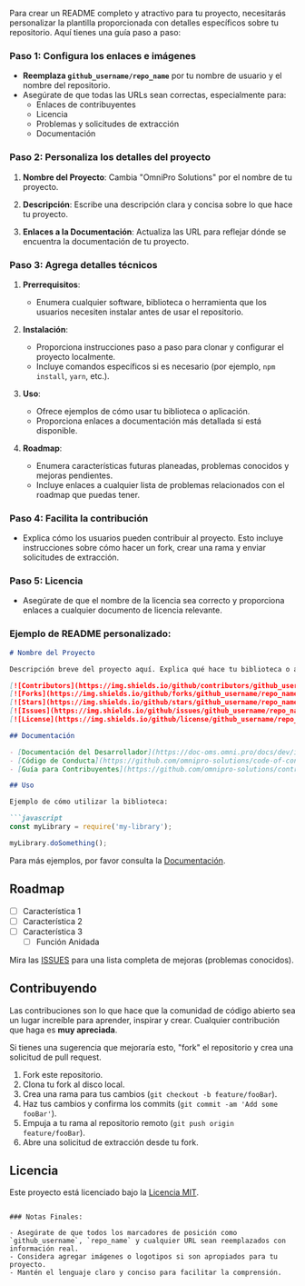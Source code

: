 Para crear un README completo y atractivo para tu proyecto, necesitarás personalizar la plantilla proporcionada con detalles específicos sobre tu repositorio. Aquí tienes una guía paso a paso:

### Paso 1: Configura los enlaces e imágenes

- **Reemplaza `github_username/repo_name`** por tu nombre de usuario y el nombre del repositorio.
- Asegúrate de que todas las URLs sean correctas, especialmente para:
  - Enlaces de contribuyentes
  - Licencia
  - Problemas y solicitudes de extracción
  - Documentación

### Paso 2: Personaliza los detalles del proyecto

1. **Nombre del Proyecto**: Cambia "OmniPro Solutions" por el nombre de tu proyecto.

2. **Descripción**: Escribe una descripción clara y concisa sobre lo que hace tu proyecto.

3. **Enlaces a la Documentación**: Actualiza las URL para reflejar dónde se encuentra la documentación de tu proyecto.

### Paso 3: Agrega detalles técnicos

1. **Prerrequisitos**:
   - Enumera cualquier software, biblioteca o herramienta que los usuarios necesiten instalar antes de usar el repositorio.

2. **Instalación**:
   - Proporciona instrucciones paso a paso para clonar y configurar el proyecto localmente.
   - Incluye comandos específicos si es necesario (por ejemplo, `npm install`, `yarn`, etc.).

3. **Uso**:
   - Ofrece ejemplos de cómo usar tu biblioteca o aplicación.
   - Proporciona enlaces a documentación más detallada si está disponible.

4. **Roadmap**:
   - Enumera características futuras planeadas, problemas conocidos y mejoras pendientes.
   - Incluye enlaces a cualquier lista de problemas relacionados con el roadmap que puedas tener.

### Paso 4: Facilita la contribución

- Explica cómo los usuarios pueden contribuir al proyecto. Esto incluye instrucciones sobre cómo hacer un fork, crear una rama y enviar solicitudes de extracción.
  
### Paso 5: Licencia

- Asegúrate de que el nombre de la licencia sea correcto y proporciona enlaces a cualquier documento de licencia relevante.

### Ejemplo de README personalizado:

```markdown
# Nombre del Proyecto

Descripción breve del proyecto aquí. Explica qué hace tu biblioteca o aplicación, sus características principales y su propósito.

[![Contributors](https://img.shields.io/github/contributors/github_username/repo_name.svg?style=for-the-badge)](https://github.com/github_username/repo_name/graphs/contributors)
[![Forks](https://img.shields.io/github/forks/github_username/repo_name.svg?style=for-the-badge)](https://github.com/github_username/repo_name/network/members)
[![Stars](https://img.shields.io/github/stars/github_username/repo_name.svg?style=for-the-badge)](https://github.com/github_username/repo_name/stargazers)
[![Issues](https://img.shields.io/github/issues/github_username/repo_name.svg?style=for-the-badge)](https://github.com/github_username/repo_name/issues)
[![License](https://img.shields.io/github/license/github_username/repo_name.svg?style=for-the-badge)](https://github.com/github_username/repo_name/blob/master/LICENSE.txt)

## Documentación

- [Documentación del Desarrollador](https://doc-oms.omni.pro/docs/dev/imgs/saas-img-core)
- [Código de Conducta](https://github.com/omnipro-solutions/code-of-conduct)
- [Guía para Contribuyentes](https://github.com/omnipro-solutions/contributing-guidelines)

## Uso

Ejemplo de cómo utilizar la biblioteca:

```javascript
const myLibrary = require('my-library');

myLibrary.doSomething();
```

Para más ejemplos, por favor consulta la [Documentación](https://doc-oms.omni.pro/docs/dev/imgs/saas-img-core).

## Roadmap

- [ ] Característica 1
- [ ] Característica 2
- [ ] Característica 3
    - [ ] Función Anidada

Mira las [ISSUES](repo_issues) para una lista completa de mejoras (problemas conocidos).

## Contribuyendo

Las contribuciones son lo que hace que la comunidad de código abierto sea un lugar increíble para aprender, inspirar y crear. Cualquier contribución que haga es **muy apreciada**.

Si tienes una sugerencia que mejoraría esto, "fork" el repositorio y crea una solicitud de pull request.
  
1. Fork este repositorio.
2. Clona tu fork al disco local.
3. Crea una rama para tus cambios (`git checkout -b feature/fooBar`).
4. Haz tus cambios y confirma los commits (`git commit -am 'Add some fooBar'`).
5. Empuja a tu rama al repositorio remoto (`git push origin feature/fooBar`).
6. Abre una solicitud de extracción desde tu fork.

## Licencia

Este proyecto está licenciado bajo la [Licencia MIT](https://github.com/github_username/repo_name/blob/master/LICENSE).

```

### Notas Finales:

- Asegúrate de que todos los marcadores de posición como `github_username`, `repo_name` y cualquier URL sean reemplazados con información real.
- Considera agregar imágenes o logotipos si son apropiados para tu proyecto.
- Mantén el lenguaje claro y conciso para facilitar la comprensión.